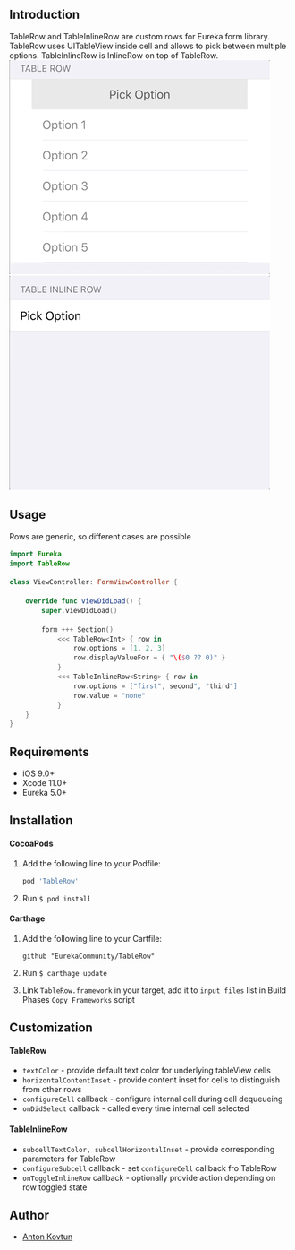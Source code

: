 ## Introduction

TableRow and TableInlineRow are custom rows for Eureka form library.
TableRow uses UITableView inside cell and allows to pick between multiple options.
TableInlineRow is InlineRow on top of TableRow.  
![](Media/TableRow.gif)
![](Media/TableInlineRow.gif)

## Usage

Rows are generic, so different cases are possible

```swift
import Eureka
import TableRow

class ViewController: FormViewController {

    override func viewDidLoad() {
        super.viewDidLoad()

        form +++ Section()
            <<< TableRow<Int> { row in
            	row.options = [1, 2, 3]
            	row.displayValueFor = { "\($0 ?? 0)" }
            }
            <<< TableInlineRow<String> { row in
                row.options = ["first", second", "third"]
				row.value = "none"
            }
    }
}
```

## Requirements

* iOS 9.0+
* Xcode 11.0+
* Eureka 5.0+

## Installation

#### CocoaPods

1. Add the following line to your Podfile:

	```ruby
	pod 'TableRow'
	```

2. Run `$ pod install`

#### Carthage

1. Add the following line to your Cartfile:

	```
	github "EurekaCommunity/TableRow"
	```

2. Run `$ carthage update`

3. Link `TableRow.framework` in your target, add it to `input files` list in Build Phases `Copy Frameworks` script

## Customization

#### TableRow

* `textColor` - provide default text color for underlying tableView cells  
* `horizontalContentInset` - provide content inset for cells to distinguish from other rows  
* `configureCell` callback - configure internal cell during cell dequeueing  
* `onDidSelect` callback - called every time internal cell selected

#### TableInlineRow

* `subcellTextColor, subcellHorizontalInset` - provide corresponding parameters for TableRow  
* `configureSubcell` callback - set `configureCell` callback fro TableRow
* `onToggleInlineRow` callback - optionally provide action depending on row toggled state

## Author

* [Anton Kovtun](https://github.com/loromits)
